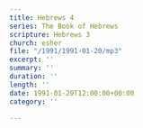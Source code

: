 ```yaml
---
title: Hebrews 4
series: The Book of Hebrews
scripture: Hebrews 3
church: esher
file: "/1991/1991-01-20/mp3"
excerpt: ''
summary: ''
duration: ''
length: ''
date: 1991-01-20T12:00:00+00:00
category: ''

---
```


